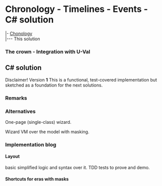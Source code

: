 # Chronology - Timelines - Events - C# solution

|- [Chonology](../../..//README+/projects/AbcChrono)\
|--- This solution

### The crown - Integration with U-Val

## C# solution 

Disclaimer! Version&nbsp;**1** This is a functional, test-covered implementation but sketched as a foundation for the next solutions. 

### Remarks 


### Alternatives

One-page (single-class) wizard.

Wizard VM over the model with masking.

### Implementation blog

#### Layout 

basic simplified logic and syntax over it. TDD tests to prove and demo.

#### Shortcuts for eras with masks


